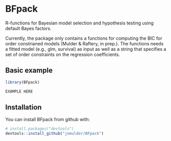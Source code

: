 # BFpack

R-functions for Bayesian model selection and hypothesis testing using default Bayes factors.

Currently, the package only contains a functions for computing the BIC for order constrianed models (Mulder & Raftery, in prep.). The functions needs a fitted model (e.g., glm, survival) as input as well as a string that specifies a set of order constraints on the regression coefficients.


Basic example
-------------

``` r
library(BFpack)

EXAMPLE HERE


```

Installation
------------

You can install BFpack from github with:

``` r
# install.packages("devtools")
devtools::install_github("jomulder/BFpack")
